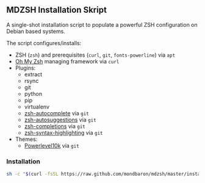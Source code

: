 ## MDZSH Installation Skript

A single-shot installation script to populate a powerful ZSH configuration on Debian based systems.

The script configures/installs:
- ZSH (`zsh`) and prerequisites (`curl`, `git`, `fonts-powerline`) via `apt`
- [Oh My Zsh](https://ohmyz.sh) managing framework via `curl`
- Plugins:
    - extract
    - rsync
    - git
    - python 
    - pip 
    - virtualenv
    - [zsh-autocomplete](https://github.com/marlonrichert/zsh-autocomplete) via `git`
    - [zsh-autosuggestions](https://github.com/zsh-users/zsh-autosuggestions) via `git`
    - [zsh-completions](https://github.com/zsh-users/zsh-completions) via `git`
    - [zsh-syntax-highlighting](https://github.com/zsh-users/zsh-syntax-highlighting) via `git`
- Themes: 
    - [Powerlevel10k](https://github.com/romkatv/powerlevel10k) via `git`

### Installation

```sh
sh -c "$(curl -fsSL https://raw.github.com/mondbaron/mdzsh/master/install.sh)"
```
